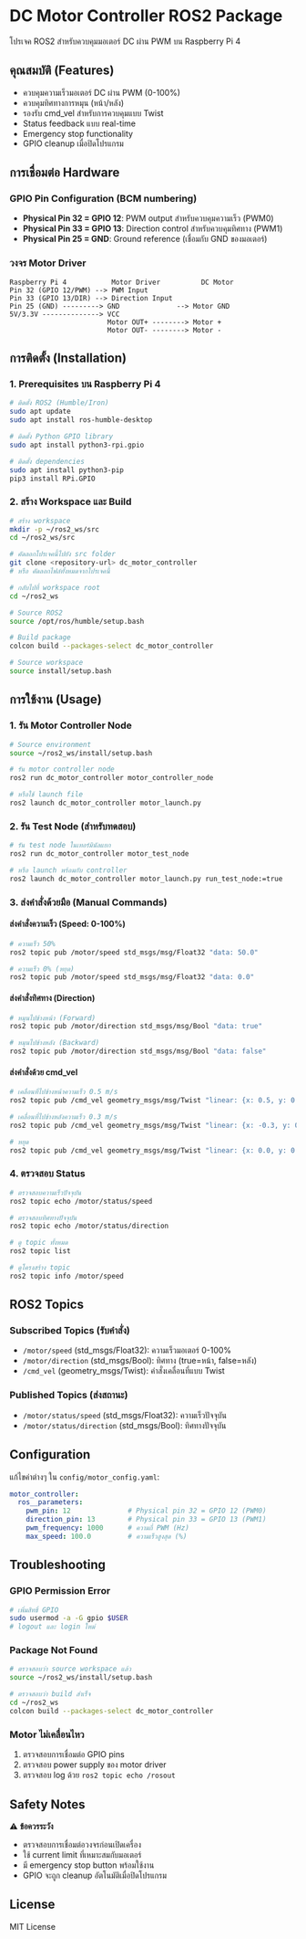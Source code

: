 # DC Motor Controller ROS2 Package

โปรเจค ROS2 สำหรับควบคุมมอเตอร์ DC ผ่าน PWM บน Raspberry Pi 4

## คุณสมบัติ (Features)

- ควบคุมความเร็วมอเตอร์ DC ผ่าน PWM (0-100%)
- ควบคุมทิศทางการหมุน (หน้า/หลัง)
- รองรับ cmd_vel สำหรับการควบคุมแบบ Twist
- Status feedback แบบ real-time
- Emergency stop functionality
- GPIO cleanup เมื่อปิดโปรแกรม

## การเชื่อมต่อ Hardware

### GPIO Pin Configuration (BCM numbering)
- **Physical Pin 32 = GPIO 12**: PWM output สำหรับควบคุมความเร็ว (PWM0)
- **Physical Pin 33 = GPIO 13**: Direction control สำหรับควบคุมทิศทาง (PWM1)
- **Physical Pin 25 = GND**: Ground reference (เชื่อมกับ GND ของมอเตอร์)

### วงจร Motor Driver
```
Raspberry Pi 4           Motor Driver          DC Motor
Pin 32 (GPIO 12/PWM) --> PWM Input
Pin 33 (GPIO 13/DIR) --> Direction Input
Pin 25 (GND) ---------> GND              --> Motor GND
5V/3.3V --------------> VCC
                        Motor OUT+ --------> Motor +
                        Motor OUT- --------> Motor -
```

## การติดตั้ง (Installation)

### 1. Prerequisites บน Raspberry Pi 4

```bash
# ติดตั้ง ROS2 (Humble/Iron)
sudo apt update
sudo apt install ros-humble-desktop

# ติดตั้ง Python GPIO library
sudo apt install python3-rpi.gpio

# ติดตั้ง dependencies
sudo apt install python3-pip
pip3 install RPi.GPIO
```

### 2. สร้าง Workspace และ Build

```bash
# สร้าง workspace
mkdir -p ~/ros2_ws/src
cd ~/ros2_ws/src

# คัดลอกโปรเจคนี้ไปยัง src folder
git clone <repository-url> dc_motor_controller
# หรือ คัดลอกไฟล์ทั้งหมดจากโปรเจคนี้

# กลับไปที่ workspace root
cd ~/ros2_ws

# Source ROS2
source /opt/ros/humble/setup.bash

# Build package
colcon build --packages-select dc_motor_controller

# Source workspace
source install/setup.bash
```

## การใช้งาน (Usage)

### 1. รัน Motor Controller Node

```bash
# Source environment
source ~/ros2_ws/install/setup.bash

# รัน motor controller node
ros2 run dc_motor_controller motor_controller_node

# หรือใช้ launch file
ros2 launch dc_motor_controller motor_launch.py
```

### 2. รัน Test Node (สำหรับทดสอบ)

```bash
# รัน test node ในเทอร์มินัลแยก
ros2 run dc_motor_controller motor_test_node

# หรือ launch พร้อมกับ controller
ros2 launch dc_motor_controller motor_launch.py run_test_node:=true
```

### 3. ส่งคำสั่งด้วยมือ (Manual Commands)

#### ส่งคำสั่งความเร็ว (Speed: 0-100%)
```bash
# ความเร็ว 50%
ros2 topic pub /motor/speed std_msgs/msg/Float32 "data: 50.0"

# ความเร็ว 0% (หยุด)
ros2 topic pub /motor/speed std_msgs/msg/Float32 "data: 0.0"
```

#### ส่งคำสั่งทิศทาง (Direction)
```bash
# หมุนไปข้างหน้า (Forward)
ros2 topic pub /motor/direction std_msgs/msg/Bool "data: true"

# หมุนไปข้างหลัง (Backward)  
ros2 topic pub /motor/direction std_msgs/msg/Bool "data: false"
```

#### ส่งคำสั่งด้วย cmd_vel
```bash
# เคลื่อนที่ไปข้างหน้าความเร็ว 0.5 m/s
ros2 topic pub /cmd_vel geometry_msgs/msg/Twist "linear: {x: 0.5, y: 0.0, z: 0.0}, angular: {x: 0.0, y: 0.0, z: 0.0}"

# เคลื่อนที่ไปข้างหลังความเร็ว 0.3 m/s
ros2 topic pub /cmd_vel geometry_msgs/msg/Twist "linear: {x: -0.3, y: 0.0, z: 0.0}, angular: {x: 0.0, y: 0.0, z: 0.0}"

# หยุด
ros2 topic pub /cmd_vel geometry_msgs/msg/Twist "linear: {x: 0.0, y: 0.0, z: 0.0}, angular: {x: 0.0, y: 0.0, z: 0.0}"
```

### 4. ตรวจสอบ Status

```bash
# ตรวจสอบความเร็วปัจจุบัน
ros2 topic echo /motor/status/speed

# ตรวจสอบทิศทางปัจจุบัน
ros2 topic echo /motor/status/direction

# ดู topic ทั้งหมด
ros2 topic list

# ดูโครงสร้าง topic
ros2 topic info /motor/speed
```

## ROS2 Topics

### Subscribed Topics (รับคำสั่ง)
- `/motor/speed` (std_msgs/Float32): ความเร็วมอเตอร์ 0-100%
- `/motor/direction` (std_msgs/Bool): ทิศทาง (true=หน้า, false=หลัง)
- `/cmd_vel` (geometry_msgs/Twist): คำสั่งเคลื่อนที่แบบ Twist

### Published Topics (ส่งสถานะ)
- `/motor/status/speed` (std_msgs/Float32): ความเร็วปัจจุบัน
- `/motor/status/direction` (std_msgs/Bool): ทิศทางปัจจุบัน

## Configuration

แก้ไขค่าต่างๆ ใน `config/motor_config.yaml`:

```yaml
motor_controller:
  ros__parameters:
    pwm_pin: 12              # Physical pin 32 = GPIO 12 (PWM0)
    direction_pin: 13        # Physical pin 33 = GPIO 13 (PWM1)
    pwm_frequency: 1000      # ความถี่ PWM (Hz)
    max_speed: 100.0         # ความเร็วสูงสุด (%)
```

## Troubleshooting

### GPIO Permission Error
```bash
# เพิ่มสิทธิ์ GPIO
sudo usermod -a -G gpio $USER
# logout และ login ใหม่
```

### Package Not Found
```bash
# ตรวจสอบว่า source workspace แล้ว
source ~/ros2_ws/install/setup.bash

# ตรวจสอบว่า build สำเร็จ
cd ~/ros2_ws
colcon build --packages-select dc_motor_controller
```

### Motor ไม่เคลื่อนไหว
1. ตรวจสอบการเชื่อมต่อ GPIO pins
2. ตรวจสอบ power supply ของ motor driver
3. ตรวจสอบ log ด้วย `ros2 topic echo /rosout`

## Safety Notes

⚠️ **ข้อควรระวัง**
- ตรวจสอบการเชื่อมต่อวงจรก่อนเปิดเครื่อง
- ใช้ current limit ที่เหมาะสมกับมอเตอร์
- มี emergency stop button พร้อมใช้งาน
- GPIO จะถูก cleanup อัตโนมัติเมื่อปิดโปรแกรม

## License

MIT License 